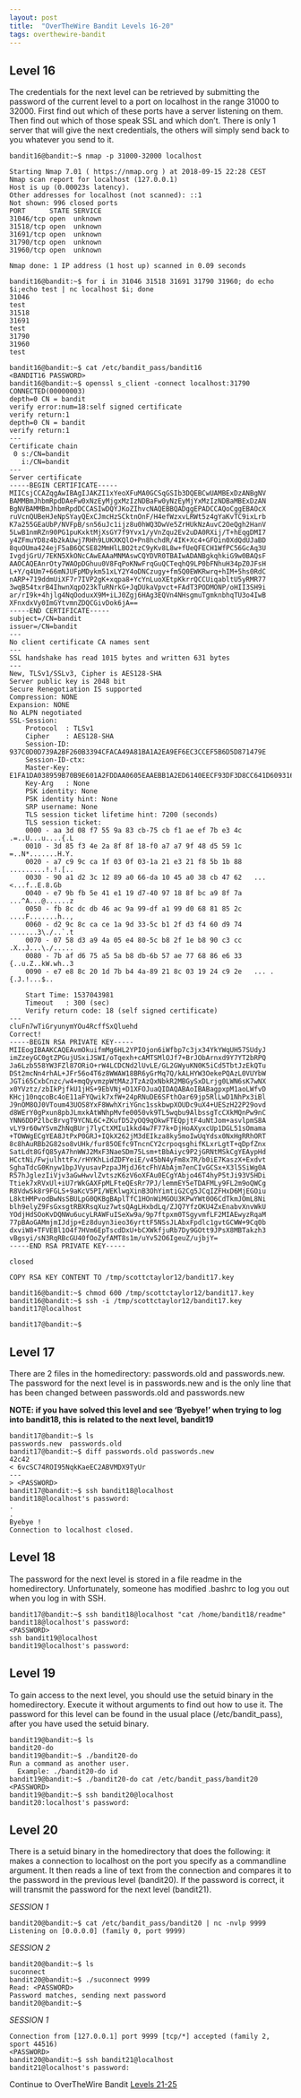 ```yaml
---
layout: post
title:  "OverTheWire Bandit Levels 16-20"
tags: overthewire-bandit
---
```


## Level 16
The credentials for the next level can be retrieved by submitting the password of the current level to a port on localhost in the range 31000 to 32000. First find out which of these ports have a server listening on them. Then find out which of those speak SSL and which don’t. There is only 1 server that will give the next credentials, the others will simply send back to you whatever you send to it.
```
bandit16@bandit:~$ nmap -p 31000-32000 localhost

Starting Nmap 7.01 ( https://nmap.org ) at 2018-09-15 22:28 CEST
Nmap scan report for localhost (127.0.0.1)
Host is up (0.00023s latency).
Other addresses for localhost (not scanned): ::1
Not shown: 996 closed ports
PORT      STATE SERVICE
31046/tcp open  unknown
31518/tcp open  unknown
31691/tcp open  unknown
31790/tcp open  unknown
31960/tcp open  unknown

Nmap done: 1 IP address (1 host up) scanned in 0.09 seconds

bandit16@bandit:~$ for i in 31046 31518 31691 31790 31960; do echo $i;echo test | nc localhost $i; done
31046
test
31518
31691
test
31790
31960
test

bandit16@bandit:~$ cat /etc/bandit_pass/bandit16
<BANDIT16 PASSWORD>
bandit16@bandit:~$ openssl s_client -connect localhost:31790
CONNECTED(00000003)
depth=0 CN = bandit
verify error:num=18:self signed certificate
verify return:1
depth=0 CN = bandit
verify return:1
---
Certificate chain
 0 s:/CN=bandit
   i:/CN=bandit
---
Server certificate
-----BEGIN CERTIFICATE-----
MIICsjCCAZqgAwIBAgIJAKZI1xYeoXFuMA0GCSqGSIb3DQEBCwUAMBExDzANBgNV
BAMMBmJhbmRpdDAeFw0xNzEyMjgxMzIzNDBaFw0yNzEyMjYxMzIzNDBaMBExDzAN
BgNVBAMMBmJhbmRpdDCCASIwDQYJKoZIhvcNAQEBBQADggEPADCCAQoCggEBAOcX
ruVcnQUBeHJeNpSYayQExCJmcHzSCktnOnF/H4efWzxvLRWt5z4gYaKvTC9ixLrb
K7a255GEaUbP/NVFpB/sn56uJc1ijz8u0hWQ3DwVe5ZrHUkNzAuvC2OeQgh2HanV
5LwB1nmRZn90PG1puKxktMjXsGY7f9Yvx1/yVnZqu2Ev2uDA0RXij/T+hEqgDMI7
y4ZFmuYD8z4b2kAUwj7RHh9LUKXKQlO+Pn8hchdR/4IK+Xc4+GFOin0XdQdUJaBD
8quOUma424ejF5aB6QCSE82MmHlLBO2tzC9yKv8L8w+fUeQFECH1WfPC56GcAq3U
IvgdjGrU/7EKN5XkONcCAwEAAaMNMAswCQYDVR0TBAIwADANBgkqhkiG9w0BAQsF
AAOCAQEAnrOty7WAOpDGhuu0V8FqPoKNwFrqGuQCTeqhQ9LP0bFNhuH34pZ0JFsH
L+Y/q4Um7+66mNJUFpMDykm51xLY2Y4oDNCzugy+fm5Q0EWKRwrq+hIM+5hs0RdC
nARP+719ddmUiXF7r7IVP2gK+xqpa8+YcYnLuoXEtpKkrrQCCUiqabltU5yRMR77
3wqB54txrB4IhwnXqpO23kTuRNrkG+JqDUkaVpvct+FAdT3PODMONP/oHII3SH9i
ar/rI9k+4hjlg4NqOoduxX9M+iLJ0Zgj6HAg3EQVn4NHsgmuTgmknbhqTU3o4IwB
XFnxdxVy0ImGYtvmnZDQCGivDok6jA==
-----END CERTIFICATE-----
subject=/CN=bandit
issuer=/CN=bandit
---
No client certificate CA names sent
---
SSL handshake has read 1015 bytes and written 631 bytes
---
New, TLSv1/SSLv3, Cipher is AES128-SHA
Server public key is 2048 bit
Secure Renegotiation IS supported
Compression: NONE
Expansion: NONE
No ALPN negotiated
SSL-Session:
    Protocol  : TLSv1
    Cipher    : AES128-SHA
    Session-ID: 937C0D0D739A2BF260B3394CFACA49A81BA1A2EA9EF6EC3CCEF5B6D5D871479E
    Session-ID-ctx:
    Master-Key: E1FA1DA038959B70B9E601A2FDDAA0605EAAEBB1A2ED6140EECF93DF3D8CC641D609316B5C68F5994A717A1D7309F03E
    Key-Arg   : None
    PSK identity: None
    PSK identity hint: None
    SRP username: None
    TLS session ticket lifetime hint: 7200 (seconds)
    TLS session ticket:
    0000 - aa 3d 08 f7 55 9a 83 cb-75 cb f1 ae ef 7b e3 4c   .=..U...u....{.L
    0010 - 3d 85 f3 4e 2a 8f 8f 18-f0 a7 a7 9f 48 d5 59 1c   =..N*.......H.Y.
    0020 - a7 c9 9c ca 1f 03 0f 03-1a 21 e3 21 f8 5b 1b 88   .........!.!.[..
    0030 - 90 a1 d2 3c 12 89 a0 66-da 10 45 a0 38 cb 47 62   ...<...f..E.8.Gb
    0040 - e7 9b fb 5e 41 e1 19 d7-40 97 18 8f bc a9 8f 7a   ...^A...@......z
    0050 - fb 8c dc db 46 ac 9a 99-df a1 99 d0 68 81 85 2c   ....F.......h..,
    0060 - d2 9c 8c ca ce 1a 9d 33-5c b1 2f d3 f4 60 d9 74   .......3\./..`.t
    0070 - 07 58 d3 a9 4a 05 e4 80-5c b8 2f 1e b8 90 c3 cc   .X..J...\./.....
    0080 - 7b af d6 75 a5 5a b8 db-6b 57 ae 77 68 86 e6 33   {..u.Z..kW.wh..3
    0090 - e7 e8 8c 20 1d 7b b4 4a-89 21 8c 03 19 24 c9 2e   ... .{.J.!...$..

    Start Time: 1537043981
    Timeout   : 300 (sec)
    Verify return code: 18 (self signed certificate)
---
cluFn7wTiGryunymYOu4RcffSxQluehd
Correct!
-----BEGIN RSA PRIVATE KEY-----
MIIEogIBAAKCAQEAvmOkuifmMg6HL2YPIOjon6iWfbp7c3jx34YkYWqUH57SUdyJ
imZzeyGC0gtZPGujUSxiJSWI/oTqexh+cAMTSMlOJf7+BrJObArnxd9Y7YT2bRPQ
Ja6Lzb558YW3FZl87ORiO+rW4LCDCNd2lUvLE/GL2GWyuKN0K5iCd5TbtJzEkQTu
DSt2mcNn4rhAL+JFr56o4T6z8WWAW18BR6yGrMq7Q/kALHYW3OekePQAzL0VUYbW
JGTi65CxbCnzc/w4+mqQyvmzpWtMAzJTzAzQxNbkR2MBGySxDLrjg0LWN6sK7wNX
x0YVztz/zbIkPjfkU1jHS+9EbVNj+D1XFOJuaQIDAQABAoIBABagpxpM1aoLWfvD
KHcj10nqcoBc4oE11aFYQwik7xfW+24pRNuDE6SFthOar69jp5RlLwD1NhPx3iBl
J9nOM8OJ0VToum43UOS8YxF8WwhXriYGnc1sskbwpXOUDc9uX4+UESzH22P29ovd
d8WErY0gPxun8pbJLmxkAtWNhpMvfe0050vk9TL5wqbu9AlbssgTcCXkMQnPw9nC
YNN6DDP2lbcBrvgT9YCNL6C+ZKufD52yOQ9qOkwFTEQpjtF4uNtJom+asvlpmS8A
vLY9r60wYSvmZhNqBUrj7lyCtXMIu1kkd4w7F77k+DjHoAXyxcUp1DGL51sOmama
+TOWWgECgYEA8JtPxP0GRJ+IQkX262jM3dEIkza8ky5moIwUqYdsx0NxHgRRhORT
8c8hAuRBb2G82so8vUHk/fur85OEfc9TncnCY2crpoqsghifKLxrLgtT+qDpfZnx
SatLdt8GfQ85yA7hnWWJ2MxF3NaeSDm75Lsm+tBbAiyc9P2jGRNtMSkCgYEAypHd
HCctNi/FwjulhttFx/rHYKhLidZDFYeiE/v45bN4yFm8x7R/b0iE7KaszX+Exdvt
SghaTdcG0Knyw1bpJVyusavPzpaJMjdJ6tcFhVAbAjm7enCIvGCSx+X3l5SiWg0A
R57hJglezIiVjv3aGwHwvlZvtszK6zV6oXFAu0ECgYAbjo46T4hyP5tJi93V5HDi
Ttiek7xRVxUl+iU7rWkGAXFpMLFteQEsRr7PJ/lemmEY5eTDAFMLy9FL2m9oQWCg
R8VdwSk8r9FGLS+9aKcV5PI/WEKlwgXinB3OhYimtiG2Cg5JCqIZFHxD6MjEGOiu
L8ktHMPvodBwNsSBULpG0QKBgBAplTfC1HOnWiMGOU3KPwYWt0O6CdTkmJOmL8Ni
blh9elyZ9FsGxsgtRBXRsqXuz7wtsQAgLHxbdLq/ZJQ7YfzOKU4ZxEnabvXnvWkU
YOdjHdSOoKvDQNWu6ucyLRAWFuISeXw9a/9p7ftpxm0TSgyvmfLF2MIAEwyzRqaM
77pBAoGAMmjmIJdjp+Ez8duyn3ieo36yrttF5NSsJLAbxFpdlc1gvtGCWW+9Cq0b
dxviW8+TFVEBl1O4f7HVm6EpTscdDxU+bCXWkfjuRb7Dy9GOtt9JPsX8MBTakzh3
vBgsyi/sN3RqRBcGU40fOoZyfAMT8s1m/uYv52O6IgeuZ/ujbjY=
-----END RSA PRIVATE KEY-----

closed

COPY RSA KEY CONTENT TO /tmp/scottctaylor12/bandit17.key

bandit16@bandit:~$ chmod 600 /tmp/scottctaylor12/bandit17.key
bandit16@bandit:~$ ssh -i /tmp/scottctaylor12/bandit17.key bandit17@localhost

bandit17@bandit:~$
```

## Level 17
There are 2 files in the homedirectory: passwords.old and passwords.new. The password for the next level is in passwords.new and is the only line that has been changed between passwords.old and passwords.new

**NOTE: if you have solved this level and see ‘Byebye!’ when trying to log into bandit18, this is related to the next level, bandit19**
```
bandit17@bandit:~$ ls
passwords.new  passwords.old
bandit17@bandit:~$ diff passwords.old passwords.new
42c42
< 6vcSC74ROI95NqkKaeEC2ABVMDX9TyUr
---
> <PASSWORD>
bandit17@bandit:~$ ssh bandit18@localhost
bandit18@localhost's password:
.
.
Byebye !
Connection to localhost closed.
```
## Level 18
The password for the next level is stored in a file readme in the homedirectory. Unfortunately, someone has modified .bashrc to log you out when you log in with SSH.
```
bandit17@bandit:~$ ssh bandit18@localhost "cat /home/bandit18/readme"
bandit18@localhost's password:
<PASSWORD>
ssh bandit19@localhost
bandit19@localhost's password:
```

## Level 19
To gain access to the next level, you should use the setuid binary in the homedirectory. Execute it without arguments to find out how to use it. The password for this level can be found in the usual place (/etc/bandit_pass), after you have used the setuid binary.
```
bandit19@bandit:~$ ls
bandit20-do
bandit19@bandit:~$ ./bandit20-do
Run a command as another user.
  Example: ./bandit20-do id
bandit19@bandit:~$ ./bandit20-do cat /etc/bandit_pass/bandit20
<PASSWORD>
bandit19@bandit:~$ ssh bandit20@localhost
bandit20:localhost's password:
```

## Level 20
There is a setuid binary in the homedirectory that does the following: it makes a connection to localhost on the port you specify as a commandline argument. It then reads a line of text from the connection and compares it to the password in the previous level (bandit20). If the password is correct, it will transmit the password for the next level (bandit21).

*SESSION 1*
```
bandit20@bandit:~$ cat /etc/bandit_pass/bandit20 | nc -nvlp 9999
Listening on [0.0.0.0] (family 0, port 9999)
```
*SESSION 2*
```
bandit20@bandit:~$ ls
suconnect
bandit20@bandit:~$ ./suconnect 9999
Read: <PASSWORD>
Password matches, sending next password
bandit20@bandit:~$
```
*SESSION 1*
```
Connection from [127.0.0.1] port 9999 [tcp/*] accepted (family 2, sport 44516)
<PASSWORD>
bandit20@bandit:~$ ssh bandit21@localhost
bandit21@localhost's password:
```

Continue to OverTheWire Bandit [Levels 21-25](https://scottctaylor12.github.io/otw-bandit21-25.html)
